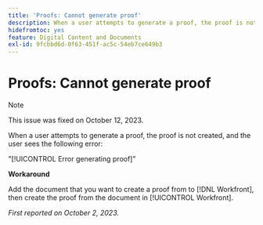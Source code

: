 ```yaml
---
title: 'Proofs: Cannot generate proof'
description: When a user attempts to generate a proof, the proof is not created, and the user sees an error.
hidefromtoc: yes
feature: Digital Content and Documents
exl-id: 9fcbbd6d-0f63-451f-ac5c-54eb7ce649b3
---
```

# Proofs: Cannot generate proof

>[!NOTE]
>
>This issue was fixed on October 12, 2023.

When a user attempts to generate a proof, the proof is not created, and the user sees the following error:

"[!UICONTROL Error generating proof]"

**Workaround**

Add the document that you want to create a proof from to [!DNL Workfront], then create the proof from the document in [!UICONTROL Workfront].

_First reported on October 2, 2023._
